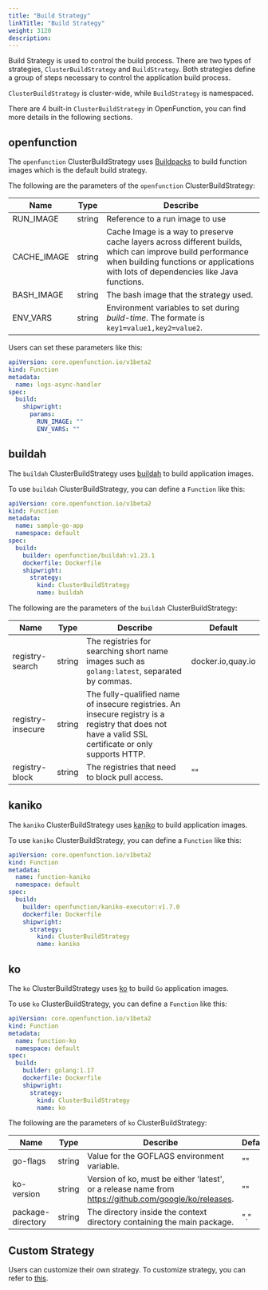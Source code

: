 ```yaml
---
title: "Build Strategy"
linkTitle: "Build Strategy"
weight: 3120
description:
---
```


Build Strategy is used to control the build process. There are two types of strategies, `ClusterBuildStrategy` and `BuildStrategy`. 
Both strategies define a group of steps necessary to control the application build process.

`ClusterBuildStrategy` is cluster-wide, while `BuildStrategy` is namespaced.

There are 4 built-in `ClusterBuildStrategy` in OpenFunction, you can find more details in the following sections.

## openfunction

The `openfunction` ClusterBuildStrategy uses [Buildpacks](https://buildpacks.io/docs/) to build function images which is the default build strategy.

The following are the parameters of the `openfunction` ClusterBuildStrategy:

| Name | Type | Describe |  
| --- | --- | --- |
| RUN_IMAGE | string | Reference to a run image to use |  
| CACHE_IMAGE | string | Cache Image is a way to preserve cache layers across different builds, which can improve build performance when building functions or applications with lots of dependencies like Java functions. |  
| BASH_IMAGE | string | The bash image that the strategy used.  |  
| ENV_VARS  | string | Environment variables to set during _build-time_. The formate is `key1=value1,key2=value2`. |

Users can set these parameters like this:

```yaml
apiVersion: core.openfunction.io/v1beta2
kind: Function
metadata:
  name: logs-async-handler
spec:
  build:
    shipwright:
      params:
        RUN_IMAGE: ""
        ENV_VARS: ""
```

## buildah

The `buildah` ClusterBuildStrategy uses [buildah](https://buildah.io/) to build application images. 

To use `buildah` ClusterBuildStrategy, you can define a `Function` like this:

```yaml
apiVersion: core.openfunction.io/v1beta2
kind: Function
metadata:
  name: sample-go-app
  namespace: default
spec:
  build:
    builder: openfunction/buildah:v1.23.1
    dockerfile: Dockerfile
    shipwright:
      strategy:
        kind: ClusterBuildStrategy
        name: buildah
```

The following are the parameters of the `buildah` ClusterBuildStrategy:

| Name | Type | Describe |  Default |
| --- | --- | --- | --- |
| registry-search   | string | The registries for searching short name images such as `golang:latest`, separated by commas. | docker.io,quay.io |  
| registry-insecure | string | The fully-qualified name of insecure registries. An insecure registry is a registry that does not have a valid SSL certificate or only supports HTTP. |
| registry-block    | string | The registries that need to block pull access. | "" |

## kaniko

The `kaniko` ClusterBuildStrategy uses [kaniko](https://github.com/GoogleContainerTools/kaniko) to build application images.

To use `kaniko` ClusterBuildStrategy, you can define a `Function` like this:

```yaml
apiVersion: core.openfunction.io/v1beta2
kind: Function
metadata:
  name: function-kaniko
  namespace: default
spec:
  build:
    builder: openfunction/kaniko-executor:v1.7.0
    dockerfile: Dockerfile
    shipwright:
      strategy:
        kind: ClusterBuildStrategy
        name: kaniko
```

## ko

The `ko` ClusterBuildStrategy uses [ko](https://github.com/ko-build/ko) to build `Go` application images.

To use `ko` ClusterBuildStrategy, you can define a `Function` like this:

```yaml
apiVersion: core.openfunction.io/v1beta2
kind: Function
metadata:
  name: function-ko
  namespace: default
spec:
  build:
    builder: golang:1.17
    dockerfile: Dockerfile
    shipwright:
      strategy:
        kind: ClusterBuildStrategy
        name: ko
```

The following are the parameters of `ko` ClusterBuildStrategy:

| Name | Type | Describe |  Default |
| --- | --- | --- | --- |
| go-flags          | string | Value for the GOFLAGS environment variable. | "" |  
| ko-version        | string | Version of ko, must be either 'latest', or a release name from https://github.com/google/ko/releases. | "" |
| package-directory | string | The directory inside the context directory containing the main package. | "." |

## Custom Strategy

Users can customize their own strategy. To customize strategy, you can refer to [this](https://github.com/shipwright-io/build/blob/main/docs/buildstrategies.md).